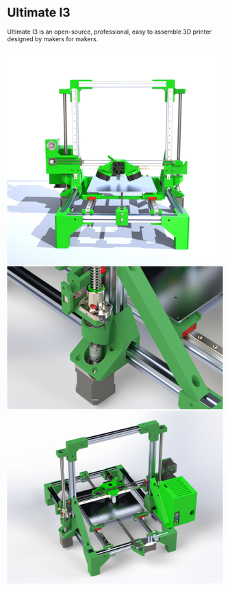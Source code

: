# Ultimate I3

Ultimate I3 is an open-source, professional, easy to assemble 3D printer designed by makers for makers.

![Image I3](docs/images/b1-beta-front.jpg)
![Image I3](docs/images/v1-beta-left-side-zoom.jpg)
![Image I3](docs/images/v1-beta-back-view.jpg)

